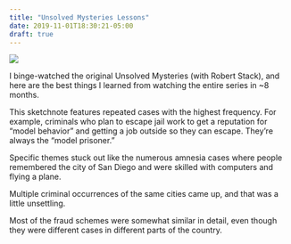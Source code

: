 ```yaml
---
title: "Unsolved Mysteries Lessons"
date: 2019-11-01T18:30:21-05:00
draft: true
---
```

![](/static/um.jpg)

I binge-watched the original Unsolved Mysteries (with Robert Stack), and here are the best things I learned from watching the entire series in ~8 months.

This sketchnote features repeated cases with the highest frequency. For example, criminals who plan to escape jail work to get a reputation for “model behavior” and getting a job outside so they can escape. They’re always the “model prisoner.”

Specific themes stuck out like the numerous amnesia cases where people remembered the city of San Diego and were skilled with computers and flying a plane.

Multiple criminal occurrences of the same cities came up, and that was a little unsettling.

Most of the fraud schemes were somewhat similar in detail, even though they were different cases in different parts of the country.
